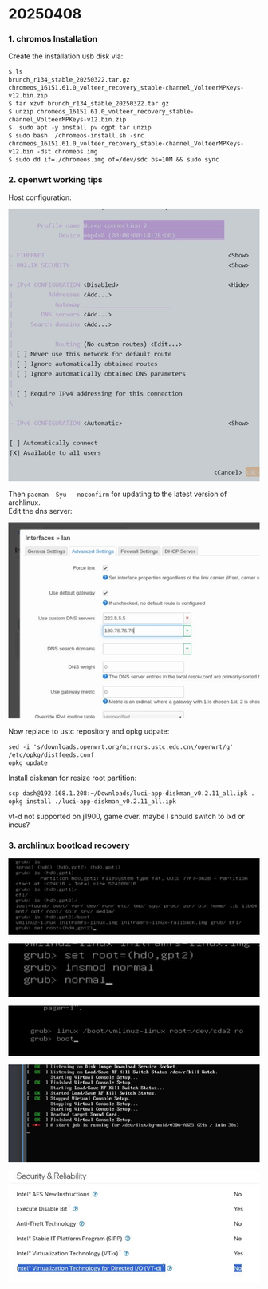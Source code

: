 # 20250408
### 1. chromos Installation
Create the installation usb disk via:    

```
$ ls
brunch_r134_stable_20250322.tar.gz  chromeos_16151.61.0_volteer_recovery_stable-channel_VolteerMPKeys-v12.bin.zip
$ tar xzvf brunch_r134_stable_20250322.tar.gz
$ unzip chromeos_16151.61.0_volteer_recovery_stable-channel_VolteerMPKeys-v12.bin.zip
$  sudo apt -y install pv cgpt tar unzip
$ sudo bash ./chromeos-install.sh -src chromeos_16151.61.0_volteer_recovery_stable-channel_VolteerMPKeys-v12.bin -dst chromeos.img
$ sudo dd if=./chromeos.img of=/dev/sdc bs=10M && sudo sync
```

### 2. openwrt working tips
Host configuration:   

![./images/2025_04_08_14_03_24_713x773.jpg](./images/2025_04_08_14_03_24_713x773.jpg)

Then `pacman -Syu --noconfirm` for updating to the latest version of archlinux.   
Edit the dns server:    

![./images/2025_04_08_11_43_06_648x505.jpg](./images/2025_04_08_11_43_06_648x505.jpg)

Now replace to ustc repository and opkg udpate:     

```
sed -i 's/downloads.openwrt.org/mirrors.ustc.edu.cn\/openwrt/g' /etc/opkg/distfeeds.conf
opkg update
```
Install diskman for resize root partition:    

```
scp dash@192.168.1.208:~/Downloads/luci-app-diskman_v0.2.11_all.ipk .
opkg install ./luci-app-diskman_v0.2.11_all.ipk 

```
vt-d not supported on j1900, game over. maybe I should switch to lxd or incus?        
### 3. archlinux bootload recovery

![./images/2025_04_08_17_19_32_1256x382.jpg](./images/2025_04_08_17_19_32_1256x382.jpg)

![./images/2025_04_08_17_19_56_566x121.jpg](./images/2025_04_08_17_19_56_566x121.jpg)

![./images/2025_04_08_17_20_34_895x179.jpg](./images/2025_04_08_17_20_34_895x179.jpg)

![./images/2025_04_08_17_21_19_611x237.jpg](./images/2025_04_08_17_21_19_611x237.jpg)

![./images/2025_04_08_17_30_22_680x302.jpg](./images/2025_04_08_17_30_22_680x302.jpg)


